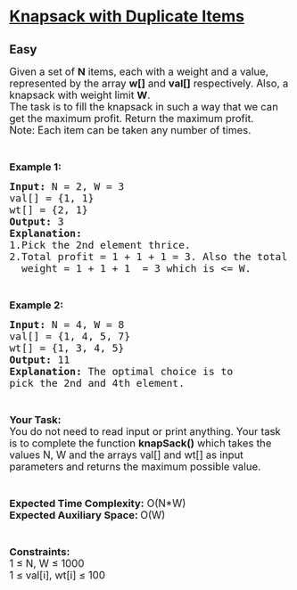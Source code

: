 # [Knapsack with Duplicate Items](https://practice.geeksforgeeks.org/problems/knapsack-with-duplicate-items4201/1)
## Easy 
<div class="problem-statement">
                <p></p><p><span style="font-size:18px">Given a set of <strong>N</strong> items, each with a weight and a value, represented by the array <strong>w[]</strong>&nbsp;and&nbsp;<strong>val[]</strong>&nbsp;respectively.&nbsp;Also, a knapsack with weight limit <strong>W</strong>.<br>
The task is to fill the knapsack in such a way that we can get the maximum profit. Return the maximum profit.<br>
Note: Each item can be taken any number of times.</span></p>

<p>&nbsp;</p>

<p><strong><span style="font-size:18px">Example 1:</span></strong></p>

<pre><span style="font-size:18px"><strong>Input:</strong> N = 2, W = 3
val[] = {1, 1}
wt[] = {2, 1}
<strong>Output:</strong> 3
<strong>Explanation:</strong> 
1.Pick the 2nd element thrice.
2.Total profit = 1 + 1 + 1 = 3. Also the total 
 &nbsp;weight = 1 + 1 + 1  = 3 which is &lt;= W.</span>
</pre>

<p>&nbsp;</p>

<p><strong><span style="font-size:18px">Example 2:</span></strong></p>

<pre><span style="font-size:18px"><strong>Input:</strong> N = 4, W = 8
val[] = {1, 4, 5, 7}
wt[] = {1, 3, 4, 5}
<strong>Output:</strong> 11
<strong>Explanation:</strong> The optimal choice is to 
pick the 2nd and 4th element.</span></pre>

<p>&nbsp;</p>

<p><span style="font-size:18px"><strong>Your Task:</strong><br>
You do not need to read input&nbsp;or print anything. Your task is to complete the function <strong>knapSack()</strong> which takes the values N, W and the arrays val[] and wt[] as input parameters and returns the maximum possible&nbsp;value.</span></p>

<p>&nbsp;</p>

<p><span style="font-size:18px"><strong>Expected Time Complexity:</strong> O(N*W)<br>
<strong>Expected Auxiliary Space: </strong>O(W)</span></p>

<p>&nbsp;</p>

<p><span style="font-size:18px"><strong>Constraints:</strong><br>
1 ≤ N, W ≤ 1000<br>
1 ≤ val[i], wt[i] ≤ 100</span></p>
 <p></p>
            </div>
